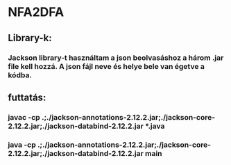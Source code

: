 # NFA2DFA

## Library-k:
### Jackson library-t használtam a json beolvasáshoz a három .jar file kell hozzá. A json fájl neve és helye bele van égetve a kódba. 

## futtatás: 
### javac -cp .;./jackson-annotations-2.12.2.jar;./jackson-core-2.12.2.jar;./jackson-databind-2.12.2.jar *.java
### java -cp .;./jackson-annotations-2.12.2.jar;./jackson-core-2.12.2.jar;./jackson-databind-2.12.2.jar main
